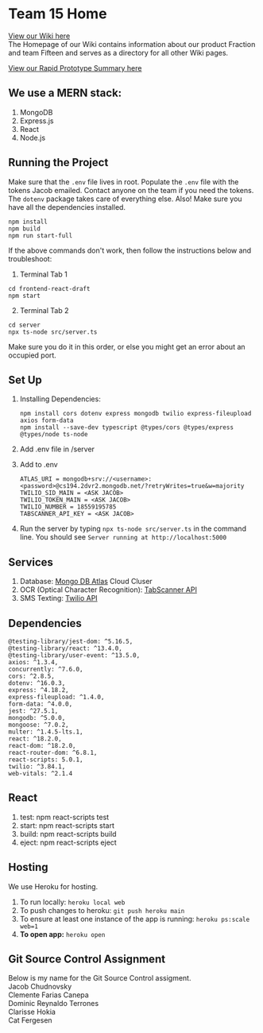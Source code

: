 # Team 15 Home

[View our Wiki here
](https://github.com/StanfordCS194/win2023-team15/wiki) <br>
The Homepage of our Wiki contains information about our product Fraction and team Fifteen and serves as a directory for all other Wiki pages.

[View our Rapid Prototype Summary here
](https://docs.google.com/presentation/d/1GDyb13ec9v1C0KgXlOwE0DuArh_Dy2hFsdouI2vryrE/edit?usp=sharing)

## We use a MERN stack:
1. MongoDB
2. Express.js
3. React 
4. Node.js


## Running the Project
Make sure that the `.env` file lives in root.
Populate the `.env` file with the tokens Jacob emailed. Contact anyone on the team if you need the tokens. The `dotenv` package takes care of everything else.
Also! Make sure you have all the dependencies installed. <br>

```
npm install
npm build
npm run start-full
```

If the above commands don't work, then follow the instructions below and troubleshoot:

1. Terminal Tab 1
```
cd frontend-react-draft  
npm start
```
2. Terminal Tab 2
```
cd server
npx ts-node src/server.ts
```
Make sure you do it in this order, or else you might get an error about an occupied port.

## Set Up

1. Installing Dependencies:  
    ```
    npm install cors dotenv express mongodb twilio express-fileupload axios form-data
    npm install --save-dev typescript @types/cors @types/express @types/node ts-node
    ```

2. Add .env file in /server

3. Add to .env 

    ```
    ATLAS_URI = mongodb+srv://<username>:<password>@cs194.2dvr2.mongodb.net/?retryWrites=true&w=majority
    TWILIO_SID_MAIN = <ASK JACOB>
    TWILIO_TOKEN_MAIN = <ASK JACOB>
    TWILIO_NUMBER = 18559195785
    TABSCANNER_API_KEY = <ASK JACOB>
    ```

4. Run the server by typing `npx ts-node src/server.ts` in the command line. You should see `Server running at http://localhost:5000`

## Services

1. Database: [Mongo DB Atlas](https://www.mongodb.com/cloud/atlas/register) Cloud Cluser
2. OCR (Optical Character Recognition): [TabScanner API](https://tabscanner.com/)
3. SMS Texting: [Twilio API](https://www.twilio.com/en-us/messaging/channels/sms)

## Dependencies
    @testing-library/jest-dom: ^5.16.5,
    @testing-library/react: ^13.4.0,
    @testing-library/user-event: ^13.5.0,
    axios: ^1.3.4,
    concurrently: ^7.6.0,
    cors: ^2.8.5,
    dotenv: ^16.0.3,
    express: ^4.18.2,
    express-fileupload: ^1.4.0,
    form-data: ^4.0.0,
    jest: ^27.5.1,
    mongodb: ^5.0.0,
    mongoose: ^7.0.2,
    multer: ^1.4.5-lts.1,
    react: ^18.2.0,
    react-dom: ^18.2.0,
    react-router-dom: ^6.8.1,
    react-scripts: 5.0.1,
    twilio: ^3.84.1,
    web-vitals: ^2.1.4

## React

1. test: npm react-scripts test
2. start: npm react-scripts start
3. build: npm react-scripts build
4. eject: npm react-scripts eject

## Hosting

We use Heroku for hosting.

1. To run locally: `heroku local web`
2. To push changes to heroku: `git push heroku main`
3. To ensure at least one instance of the app is running: `heroku ps:scale web=1`
4. **To open app:** `heroku open`

## Git Source Control Assignment
Below is my name for the Git Source Control assigment. <br>
Jacob Chudnovsky <br>
Clemente Farias Canepa <br>
Dominic Reynaldo Terrones<br>
Clarisse Hokia <br>
Cat Fergesen <br>
